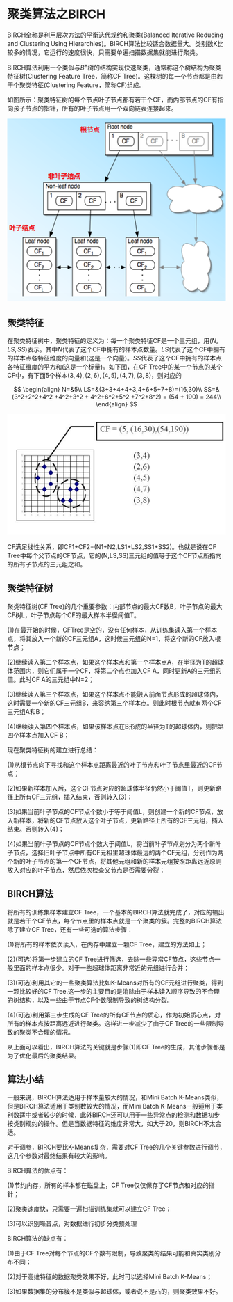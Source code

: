 # 聚类算法之BIRCH

BIRCH全称是利用层次方法的平衡迭代规约和聚类(Balanced Iterative Reducing and Clustering Using Hierarchies)。BIRCH算法比较适合数据量大。类别数K比较多的情况，它运行的速度很快，只需要单遍扫描数据集就能进行聚类。

BIRCH算法利用一个类似与$B^+$树的结构实现快速聚类，通常称这个树结构为聚类特征树(Clustering Feature Tree，简称CF Tree)。这棵树的每一个节点都是由若干个聚类特征(Clustering Feature，简称CF)组成。

如图所示：聚类特征树的每个节点叶子节点都有若干个CF，而内部节点的CF有指向孩子节点的指针，所有的叶子节点用一个双向链表连接起来。

![CFTree](assets/CFTree.png)



## 聚类特征

在聚类特征树中，聚类特征的定义为：每一个聚类特征CF是一个三元组，用$(N,LS,SS)$表示。其中$N$代表了这个CF中拥有的样本点数量。$LS$代表了这个CF中拥有的样本点各特征维度的向量和(这是一个向量)。$SS$代表了这个CF中拥有的样本点各特征维度的平方和(这是一个标量)。如下图，在CF Tree中的某一个节点的某个CF中，有下面5个样本$(3,4),(2,6),(4,5),(4,7),(3,8)$，则对应的

$$
\begin{align}
N=&5\\
LS=&(3+3+4+4+3,4+6+5+7+8)=(16,30)\\
SS=&(3^2+2^2+4^2 +4^2+3^2 + 4^2+6^2+5^2 +7^2+8^2) = (54 + 190) = 244\\
\end{align}
$$

![CFFeature](assets/CFFeature.png)

CF满足线性关系，即CF1+CF2=(N1+N2,LS1+LS2,SS1+SS2)。也就是说在CF Tree中每个父节点的CF节点，它的(N,LS,SS)三元组的值等于这个CF节点所指向的所有子节点的三元组之和。



## 聚类特征树

聚类特征树(CF Tree)的几个重要参数：内部节点的最大CF数B，叶子节点的最大CF树L，叶子节点每个CF的最大样本半径阈值T。

(1)在最开始的时候，CFTree是空的，没有任何样本，从训练集读入第一个样本点，将其放入一个新的CF三元组A，这时候三元组的N=1，将这个新的CF放入根节点；

(2)继续读入第二个样本点，如果这个样本点和第一个样本点A，在半径为T的超球体范围内，则它们属于一个CF，将第二个点也加入CF A，同时更新A的三元组的值。此时CF A的三元组中N=2；

(3)继续读入第三个样本点，如果这个样本点不能融入前面节点形成的超球体内，这时需要一个新的CF三元组B，来容纳第三个样本点。则此时根节点就有两个CF三元组A和B；

(4)继续读入第四个样本点，如果该样本点在B形成的半径为T的超球体内，则把第四个样本点加入CF B；

现在聚类特征树的建立进行总结：

(1)从根节点向下寻找和这个样本点距离最近的叶子节点和叶子节点里最近的CF节点；

(2)如果新样本加入后，这个CF节点对应的超球体半径仍然小于阈值T，则更新路径上所有CF三元组，插入结束，否则转入(3)；

(3)如果当前叶子节点的CF节点个数小于等于阈值L，则创建一个新的CF节点，放入新样本，将新的CF节点放入这个叶子节点，更新路径上所有的CF三元组，插入结束。否则转入(4)；

(4)如果当前叶子节点的CF节点个数大于阈值L，将当前叶子节点划分为两个新叶子节点，选择旧叶子节点中所有CF元祖里超球体最远的两个CF元组，分别作为两个新的叶子节点的第一个CF节点，将其他元组和新的样本元组按照距离远近原则放入对应的叶子节点，然后依次检查父节点是否需要分裂；



## BIRCH算法

将所有的训练集样本建立CF Tree，一个基本的BIRCH算法就完成了，对应的输出就是若干个CF节点，每个节点里的样本点就是一个聚类的簇。完整的BIRCH算法除了建立CF Tree，还有一些可选的算法步骤：

(1)将所有的样本依次读入，在内存中建立一颗CF Tree，建立的方法如上；

(2)(可选)将第一步建立的CF Tree进行筛选，去除一些异常CF节点，这些节点一般里面的样本点很少。对于一些超球体距离非常近的元组进行合并；

(3)(可选)利用其它的一些聚类算法比如K-Means对所有的CF元组进行聚类，得到一颗比较好的CF Tree.这一步的主要目的是消除由于样本读入顺序导致的不合理的树结构，以及一些由于节点CF个数限制导致的树结构分裂。

(4)(可选)利用第三步生成的CF Tree的所有CF节点的质心，作为初始质心点，对所有的样本点按距离远近进行聚类。这样进一步减少了由于CF Tree的一些限制导致的聚类不合理的情况。

从上面可以看出，BIRCH算法的关键就是步骤(1)即CF Tree的生成，其他步骤都是为了优化最后的聚类结果。





## 算法小结

一般来说，BIRCH算法适用于样本量较大的情况，和Mini Batch K-Means类似，但是BIRCH算法适用于类别数较大的情况，而Mini Batch K-Means一般适用于类别数适中或者较少的时候，此外BIRCH还可以用于一些异常点的检测和数据初步按类别规约的操作。但是当数据特征的维度非常大，如大于20，则BIRCH不太合适。

对于调参，BIRCH要比K-Means复杂，需要对CF Tree的几个关键参数进行调节，这几个参数对最终结果有较大的影响。

BIRCH算法的优点有：

(1)节约内存，所有的样本都在磁盘上，CF Tree仅仅保存了CF节点和对应的指针；

(2)聚类速度快，只需要一遍扫描训练集就可以建立CF Tree；

(3)可以识别噪音点，对数据进行初步分类预处理

BIRCH算法的缺点有：

(1)由于CF Tree对每个节点的CF个数有限制，导致聚类的结果可能和真实类别分布不同；

(2)对于高维特征的数据聚类效果不好，此时可以选择Mini Batch K-Means；

(3)如果数据集的分布簇不是类似与超球体，或者说不是凸的，则聚类效果不好。



